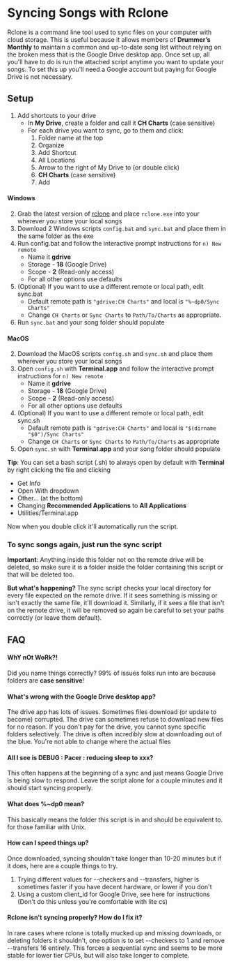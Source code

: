 # Syncing Songs with Rclone
 
Rclone is a command line tool used to sync files on your computer with cloud storage. This is useful because it allows members of **Drummer’s Monthly** to maintain a common and up-to-date song list without relying on the broken mess that is the Google Drive desktop app. Once set up, all you'll have to do is run the attached script anytime you want to update your songs. To set this up you'll need a Google account but paying for Google Drive is not necessary. 

## Setup

1. Add shortcuts to your drive
   * In **My Drive**, create a folder and call it **CH Charts** (case sensitive)
   * For each drive you want to sync, go to them and click:
        1. Folder name at the top
        2. Organize
        3. Add Shortcut
        4. All Locations
        5. Arrow to the right of My Drive to (or double click)
        6. **CH Charts** (case sensitive)
        7. Add

#### Windows
2. Grab the latest version of [rclone](https://rclone.org/downloads/) and place `rclone.exe` into your wherever you store your local songs
3. Download 2 Windows scripts `config.bat` and `sync.bat` and place them in the same folder as the exe
4. Run config.bat and follow the interactive prompt instructions for `n) New remote`
    * Name it **gdrive**
    * Storage - **18** (Google Drive)
    * Scope - **2** (Read-only access)
    * For all other options use defaults
5. (Optional) If you want to use a different remote or local path, edit sync.bat
    * Default remote path is `"gdrive:CH Charts"` and local is `"%~dp0/Sync Charts"`
    * Change `CH Charts` or `Sync Charts` to `Path/To/Charts` as appropriate.
6. Run `sync.bat` and your song folder should populate 
   
#### MacOS
2. Download the MacOS scripts `config.sh` and `sync.sh` and place them wherever you store your local songs
3. Open `config.sh` with **Terminal.app** and follow the interactive prompt instructions for `n) New remote`
    * Name it **gdrive**
    * Storage - **18** (Google Drive)
    * Scope - **2** (Read-only access)
    * For all other options use defaults
4. (Optional) If you want to use a different remote or local path, edit sync.sh
    * Default remote path is `"gdrive:CH Charts"` and local is `"$(dirname "$0")/Sync Charts"`
    * Change `CH Charts` or `Sync Charts` to `Path/To/Charts` as appropriate
5. Open `sync.sh` with **Terminal.app** and your song folder should populate

**Tip**: You can set a bash script (.sh) to always open by default with **Terminal** by right clicking the file and clicking
* Get Info
* Open With dropdown
* Other... (at the bottom)
* Changing **Recommended Applications** to **All Applications**
* Utilities/Terminal.app
  
Now when you double click it'll automatically run the script.

### To sync songs again, just run the sync script

**Important**: Anything inside this folder not on the remote drive will be deleted, so make sure it is a folder inside the folder containing this script or that will be deleted too.

**But what's happening?** The sync script checks your local directory for every file expected on the remote drive. If it sees something is missing or isn't exactly the same file, it'll download it. Similarly, if it sees a file that isn't on the remote drive, it will be removed so again be careful to set your paths correctly (or leave them default). 

## FAQ 

#### WhY nOt WoRk?!
Did you name things correctly? 99% of issues folks run into are because folders are **case sensitive**!

#### What's wrong with the Google Drive desktop app?
The drive app has lots of issues. Sometimes files download (or update to become) corrupted. The drive can sometimes refuse to download new files for no reason. If you don't pay for the drive, you cannot sync specific folders selectively. The drive is often incredibly slow at downloading out of the blue. You're not able to change where the actual files 

#### All I see is DEBUG : Pacer : reducing sleep to xxx? 
This often happens at the beginning of a sync and just means Google Drive is being slow to respond. Leave the script alone for a couple minutes and it should start syncing properly. 

#### What does %~dp0 mean? 
This basically means the folder this script is in and should be equivalent to. for those familiar with Unix. 

#### How can I speed things up? 
Once downloaded, syncing shouldn't take longer than 10-20 minutes but if it does, here are a couple things to try.
1. Trying different values for --checkers and --transfers, higher is sometimes faster if you have decent hardware, or lower if you don't
2. Using a custom client_id for Google Drive, see here for instructions (Don't do this unless you're comfortable with lite cs)

#### Rclone isn't syncing properly? How do I fix it?
In rare cases where rclone is totally mucked up and missing downloads, or deleting folders it shouldn't, one option is to set --checkers to 1 and remove --transfers 16 entirely. This forces a sequential sync and seems to be more stable for lower tier CPUs, but will also take longer to complete.
